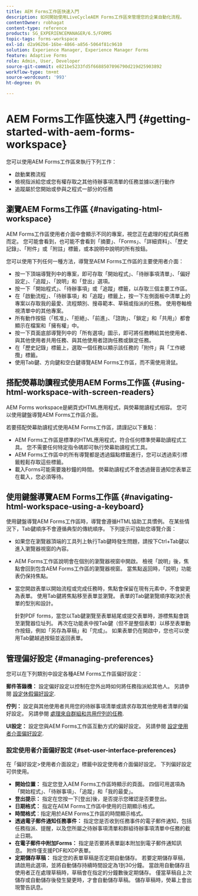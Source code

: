 ```yaml
---
title: AEM Forms工作區快速入門
description: 如何開始使用LiveCycleAEM Forms工作區來管理您的企業自動化流程。
contentOwner: robhagat
content-type: reference
products: SG_EXPERIENCEMANAGER/6.5/FORMS
topic-tags: forms-workspace
exl-id: d2a962b6-16be-4866-a856-5064f81c9610
solution: Experience Manager, Experience Manager Forms
feature: Adaptive Forms
role: Admin, User, Developer
source-git-commit: e821be5233fd5f6688507096790d219d25903892
workflow-type: tm+mt
source-wordcount: '993'
ht-degree: 0%

---
```


# AEM Forms工作區快速入門 {#getting-started-with-aem-forms-workspace}

您可以使用AEM Forms工作區來執行下列工作：

* 啟動業務流程
* 檢視指派給您或您有權存取之其他待辦事項清單的任務並據以進行動作
* 追蹤屬於您開始或參與之程式一部分的任務

## 瀏覽AEM Forms工作區 {#navigating-html-workspace}

AEM Forms工作區使用者介面中會顯示不同的專案，視您正在處理的程式與任務而定。 您可能會看到，也可能不會看到「摘要」、「Forms」、「詳細資料」、「歷史記錄」、「附件」或「附註」標籤，或本說明中說明的所有按鈕。

您可以使用下列任何一種方法，導覽至AEM Forms工作區的主要使用者介面：

* 按一下頂端導覽列中的專案，即可存取「開始程式」、「待辦事項清單」、「偏好設定」、「追蹤」、「說明」和「登出」選項。
* 按一下「開始程式」、「待辦事項」或「追蹤」標籤，以存取三個主要工作區。
* 在「啟動流程」、「待辦事項」和「追蹤」標籤上，按一下左側面板中清單上的專案以存取我的最愛、流程類別、搜尋範本、草稿或指派的任務。 使用卷軸檢視清單中的其他專案。
* 所有動作按鈕（「核准」、「拒絕」、「前進」、「諮詢」、「鎖定」和「共用」）都會顯示在檔案和「擁有權」中。
* 按一下頁面底部導覽列中的「所有選項」圖示，即可將任務轉給其他使用者、與其他使用者共用任務、與其他使用者諮詢任務或鎖定任務。
* 在「歷史記錄」標籤上，選取一個任務以顯示該任務的「附件」與「工作總攬」標籤。
* 使用Tab鍵、方向鍵和空白鍵導覽AEM Forms工作區，而不需使用滑鼠。

## 搭配熒幕助讀程式使用AEM Forms工作區 {#using-html-workspace-with-screen-readers}

AEM Forms workspace是網頁式HTML應用程式，與熒幕閱讀程式相容。 您可以使用鍵盤導覽AEM Forms工作區介面。

若要搭配熒幕助讀程式使用AEM Forms工作區，請謹記以下重點：

* AEM Forms工作區是標準的HTML應用程式，符合任何標準熒幕助讀程式工具。 您不需要任何特定指令碼即可執行熒幕助讀程式工具。
* AEM Forms工作區中的所有導覽都是透過錨點標籤進行，您可以透過索引標籤輕鬆存取這些標籤。
* 載入Forms可能需要幾秒鐘的時間。 熒幕助讀程式不會透過聲音通知您表單正在載入，您必須等待。

## 使用鍵盤導覽AEM Forms工作區 {#navigating-html-workspace-using-a-keyboard}

使用鍵盤導覽AEM Forms工作區時，導覽會遵循HTML協助工具慣例。 在某些情況下，Tab鍵順序不會遵循典型的傳統順序。 下列提示可協助您導覽介面：

* 如果您在瀏覽器頂端的工具列上執行Tab鍵時發生問題，請按下Ctrl+Tab鍵以進入瀏覽器視窗的內容。
* AEM Forms工作區說明會在個別的瀏覽器視窗中開啟。 檢視「說明」後，焦點會回到包含AEM Forms工作區的瀏覽器視窗。 當焦點返回時，「說明」功能表仍保持焦點。
* 當您開啟表單以開始流程或完成任務時，焦點會保留在現有元素中，不會變更為表單。 使用Tab鍵將焦點移至表單並瀏覽。 表單的Tab鍵瀏覽順序取決於表單的型別和設計。

  針對PDF forms，當您以Tab鍵瀏覽至表單結尾或提交表單時，游標焦點會跳至瀏覽器位址列。 再次在功能表中按Tab鍵（但不是整個表單）以移至表單動作按鈕，例如「另存為草稿」和「完成」。 如果表單仍在開啟中，您也可以使用Tab鍵越過按鈕並返回表單。

## 管理偏好設定 {#managing-preferences}

您可以在下列類別中設定各種AEM Forms工作區偏好設定：

**郵件答錄機：** 設定偏好設定以控制在您外出時如何將任務指派給其他人。 另請參閱 [設定休假偏好設定](todo-lists.md#setting-out-of-office-preferences).

**佇列：** 設定與其他使用者共用您的待辦事項清單或請求存取其他使用者清單的偏好設定。 另請參閱 [處理來自群組和共用佇列的任務](todo-lists.md#working-with-tasks-from-group-and-shared-queues).

**UI設定：** 設定您與AEM Forms工作區互動方式的偏好設定。 另請參閱 [設定使用者介面偏好設定](#set-user-interface-preferences).

### 設定使用者介面偏好設定 {#set-user-interface-preferences}

在「偏好設定>使用者介面設定」標籤中設定使用者介面偏好設定。 下列偏好設定可供使用。

* **開始位置：** 指定您登入AEM Forms工作區時顯示的頁面。 四個可用選項為「開始程式」、「待辦事項」、「追蹤」和「我的最愛」。
* **登出提示：** 指定在您按一下[登出]後，是否提示您確認是否要登出。
* **日期格式：** 指定在AEM Forms工作區中使用的日期顯示格式。
* **時間格式**：指定用於AEM Forms工作區的時間顯示格式。
* **透過電子郵件通知任務事件：** 指定您是否收到任務事件的電子郵件通知，包括任務指派、提醒，以及您所屬之待辦事項清單和群組待辦事項清單中任務的截止日期。
* **在電子郵件中附加Forms：** 指定是否要將表單副本附加到電子郵件通知訊息。 附件僅支援PDF和XDP表單。
* **定期儲存草稿：** 指定您的表單草稿是否定期自動儲存。 若要定期儲存草稿，請啟用此選項，並將自動儲存持續時間設定為1到30分鐘。 當啟用自動儲存且使用者正在處理草稿時，草稿會在指定的分鐘數後定期儲存。 僅當草稿自上次儲存或自動儲存後發生變更時，才會自動儲存草稿。 儲存草稿時，熒幕上會出現警告訊息。
